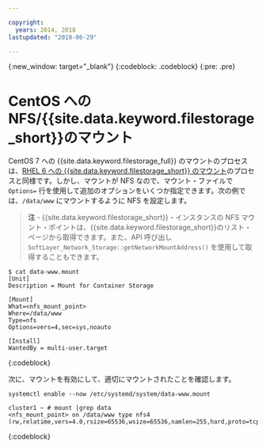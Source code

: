 ```yaml
---

copyright:
  years: 2014, 2018
lastupdated: "2018-06-29"

---
```

{:new_window: target="_blank"}
{:codeblock: .codeblock}
{:pre: .pre}

# CentOS への NFS/{{site.data.keyword.filestorage_short}}のマウント

CentOS 7 への {{site.data.keyword.filestorage_full}} のマウントのプロセスは、[RHEL 6 への {{site.data.keyword.filestorage_short}} のマウント](accessing-file-storage-linux.html)のプロセスと同様です。しかし、マウントが NFS なので、マウント・ファイルで `Options=` 行を使用して追加のオプションをいくつか指定できます。次の例では、`/data/www` にマウントするように NFS を設定します。 

>**注** - {{site.data.keyword.filestorage_short}}・インスタンスの NFS マウント・ポイントは、{{site.data.keyword.filestorage_short}}のリスト・ページから取得できます。また、API 呼び出し `SoftLayer_Network_Storage::getNetworkMountAddress()` を使用して取得することもできます。

```
$ cat data-www.mount
[Unit]
Description = Mount for Container Storage

[Mount]
What=<nfs_mount_point>
Where=/data/www
Type=nfs
Options=vers=4,sec=sys,noauto

[Install]
WantedBy = multi-user.target
```
{:codeblock}

次に、マウントを有効にして、適切にマウントされたことを確認します。

```
systemctl enable --now /etc/systemd/system/data-www.mount

cluster1 ~ # mount |grep data
<nfs_mount_point> on /data/www type nfs4 (rw,relatime,vers=4.0,rsize=65536,wsize=65536,namlen=255,hard,proto=tcp,port=0,timeo=600,retrans=2,sec=sys,clientaddr=10.81.x.x,local_lock=none,addr=10.1.x.x)
```
{:codeblock}
